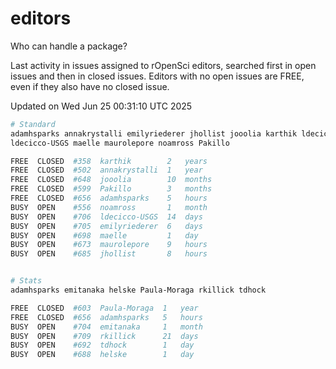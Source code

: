 # editors

Who can handle a package?

Last activity in issues assigned to rOpenSci editors, searched first in open
issues and then in closed issues. Editors with no open issues are FREE, even if
they also have no closed issue.


Updated on Wed Jun 25 00:31:10 UTC 2025

```bash
# Standard
adamhsparks annakrystalli emilyriederer jhollist jooolia karthik ldecicco
ldecicco-USGS maelle maurolepore noamross Pakillo

FREE  CLOSED  #358  karthik        2   years
FREE  CLOSED  #502  annakrystalli  1   year
FREE  CLOSED  #648  jooolia        10  months
FREE  CLOSED  #599  Pakillo        3   months
FREE  CLOSED  #656  adamhsparks    5   hours
BUSY  OPEN    #556  noamross       1   month
BUSY  OPEN    #706  ldecicco-USGS  14  days
BUSY  OPEN    #705  emilyriederer  6   days
BUSY  OPEN    #698  maelle         1   day
BUSY  OPEN    #673  maurolepore    9   hours
BUSY  OPEN    #685  jhollist       8   hours


# Stats
adamhsparks emitanaka helske Paula-Moraga rkillick tdhock

FREE  CLOSED  #603  Paula-Moraga  1   year
FREE  CLOSED  #656  adamhsparks   5   hours
BUSY  OPEN    #704  emitanaka     1   month
BUSY  OPEN    #709  rkillick      21  days
BUSY  OPEN    #692  tdhock        1   day
BUSY  OPEN    #688  helske        1   day
```
